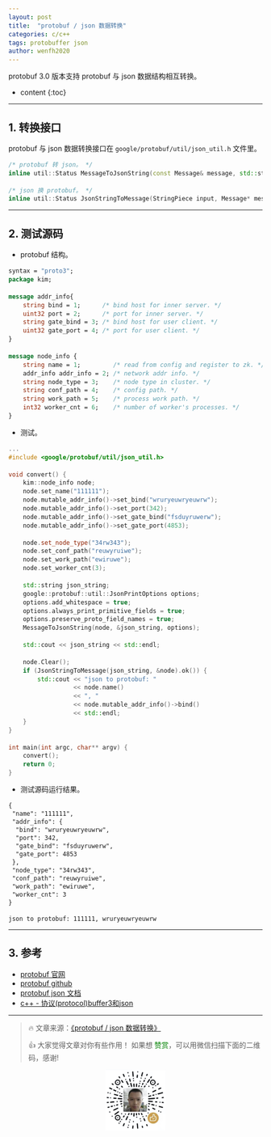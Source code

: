 ```yaml
---
layout: post
title:  "protobuf / json 数据转换"
categories: c/c++
tags: protobuffer json
author: wenfh2020
---
```


protobuf 3.0 版本支持 protobuf 与 json 数据结构相互转换。



* content
{:toc}

---

## 1. 转换接口

protobuf 与 json 数据转换接口在 `google/protobuf/util/json_util.h` 文件里。

```c++
/* protobuf 转 json。 */
inline util::Status MessageToJsonString(const Message& message, std::string* output);

/* json 换 protobuf。 */
inline util::Status JsonStringToMessage(StringPiece input, Message* message);
```

---

## 2. 测试源码

* protobuf 结构。

```protobuf
syntax = "proto3";
package kim;

message addr_info{
    string bind = 1;      /* bind host for inner server. */
    uint32 port = 2;      /* port for inner server. */
    string gate_bind = 3; /* bind host for user client. */
    uint32 gate_port = 4; /* port for user client. */
}

message node_info {
    string name = 1;         /* read from config and register to zk. */
    addr_info addr_info = 2; /* network addr info. */
    string node_type = 3;    /* node type in cluster. */
    string conf_path = 4;    /* config path. */
    string work_path = 5;    /* process work path. */
    int32 worker_cnt = 6;    /* number of worker's processes. */
}
```

* 测试。

```c++
...
#include <google/protobuf/util/json_util.h>

void convert() {
    kim::node_info node;
    node.set_name("111111");
    node.mutable_addr_info()->set_bind("wruryeuwryeuwrw");
    node.mutable_addr_info()->set_port(342);
    node.mutable_addr_info()->set_gate_bind("fsduyruwerw");
    node.mutable_addr_info()->set_gate_port(4853);

    node.set_node_type("34rw343");
    node.set_conf_path("reuwyruiwe");
    node.set_work_path("ewiruwe");
    node.set_worker_cnt(3);

    std::string json_string;
    google::protobuf::util::JsonPrintOptions options;
    options.add_whitespace = true;
    options.always_print_primitive_fields = true;
    options.preserve_proto_field_names = true;
    MessageToJsonString(node, &json_string, options);

    std::cout << json_string << std::endl;

    node.Clear();
    if (JsonStringToMessage(json_string, &node).ok()) {
        std::cout << "json to protobuf: "
                  << node.name()
                  << ", "
                  << node.mutable_addr_info()->bind()
                  << std::endl;
    }
}

int main(int argc, char** argv) {
    convert();
    return 0;
}
```

* 测试源码运行结果。

```shell
{
 "name": "111111",
 "addr_info": {
  "bind": "wruryeuwryeuwrw",
  "port": 342,
  "gate_bind": "fsduyruwerw",
  "gate_port": 4853
 },
 "node_type": "34rw343",
 "conf_path": "reuwyruiwe",
 "work_path": "ewiruwe",
 "worker_cnt": 3
}

json to protobuf: 111111, wruryeuwryeuwrw
```

---

## 3. 参考

* [protobuf 官网](https://developers.google.com/protocol-buffers/)
* [protobuf github](https://github.com/protocolbuffers/protobuf)
* [protobuf json 文档](https://developers.google.com/protocol-buffers/docs/proto3#json)
* [c++ - 协议(protocol)buffer3和json](https://www.coder.work/article/121306)

---

> 🔥 文章来源：[《protobuf / json 数据转换》](https://wenfh2020.com/2020/10/28/protobuf-convert-json/)
>
> 👍 大家觉得文章对你有些作用！ 如果想 <font color=green>赞赏</font>，可以用微信扫描下面的二维码，感谢!
<div align=center><img src="/images/2020-08-06-15-49-47.png" width="120"/></div>
